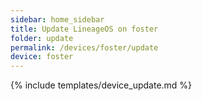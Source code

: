 ```yaml
---
sidebar: home_sidebar
title: Update LineageOS on foster
folder: update
permalink: /devices/foster/update
device: foster
---
```

{% include templates/device_update.md %}
